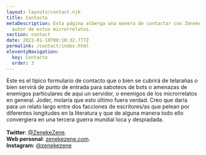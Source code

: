```yaml
---
layout: layouts/contact.njk
title: Contacto
metaDescription: Esta página alberga una manera de contactar con Zenekezene, el
  autor de estos microrrelatos.
section: contact
date: 2022-01-10T00:10:32.777Z
permalink: /contact/index.html
eleventyNavigation:
  key: Contacto
  order: 3
---
```

Este es el típico formulario de contacto que o bien se cubrirá de telarañas o bien servirá de punto de entrada para saboteos de bots o amenazas de enemigos particulares de aquí un servidor, o enemigos de los microrrelatos en general. Joder, molaría que esto último fuera verdad. Creo que daría para un relato largo entre dos facciones de escritores/as que pelean por diferentes longitudes en la literatura y que de alguna manera todo ello convergiera en una tercera guerra mundial loca y despiadada.\
\
**Twitter**: [@ZenekeZene](https://twitter.com/zenekezene).\
**Web personal**: [zenekezene.com](https://zenekezene.com).\
**Instagram**: [@zenekezene](https://instagram.com/zenekezene)